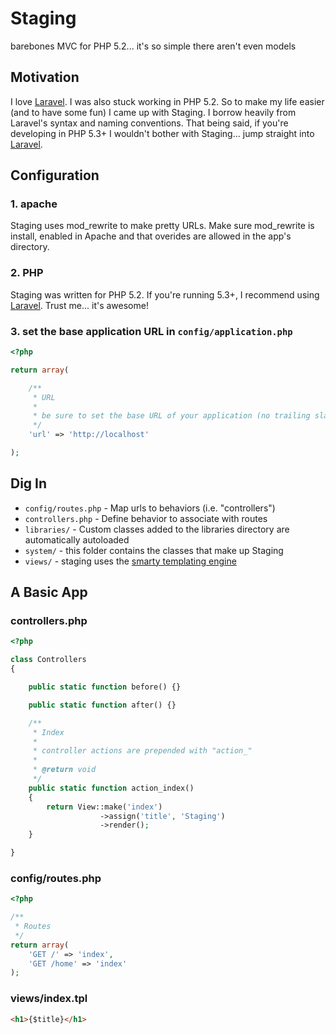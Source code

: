 # Staging
barebones MVC for PHP 5.2... it's so simple there aren't even models

## Motivation
I love [Laravel](http://laravel.com). I was also stuck working in PHP 5.2. So to make my life easier (and to have some fun) I came up with Staging. I borrow heavily from Laravel's syntax and naming conventions. That being said, if you're developing in PHP 5.3+ I wouldn't bother with Staging... jump straight into [Laravel](http://laravel.com).

## Configuration

### 1. apache

Staging uses mod_rewrite to make pretty URLs. Make sure mod_rewrite is install, enabled in Apache and that overides are allowed in the app's directory.

### 2. PHP

Staging was written for PHP 5.2. If you're running 5.3+, I recommend using [Laravel](http://laravel.com). Trust me... it's awesome!

### 3. set the base application URL in `config/application.php`

```php
<?php

return array(

    /**
     * URL
     *
     * be sure to set the base URL of your application (no trailing slash)
     */
    'url' => 'http://localhost'

);
```

## Dig In

* `config/routes.php` - Map urls to behaviors (i.e. "controllers")
* `controllers.php` - Define behavior to associate with routes
* `libraries/` - Custom classes added to the libraries directory are automatically autoloaded
* `system/` - this folder contains the classes that make up Staging
* `views/` - staging uses the [smarty templating engine](http://www.smarty.net/)

## A Basic App

### controllers.php

```php
<?php

class Controllers
{

    public static function before() {}

    public static function after() {}

    /**
     * Index
     *
     * controller actions are prepended with "action_"
     *
     * @return void
     */
    public static function action_index()
    {
        return View::make('index')
                    ->assign('title', 'Staging')
                    ->render();
    }

}
```

### config/routes.php

```php
<?php

/**
 * Routes
 */
return array(
    'GET /' => 'index',
    'GET /home' => 'index'
);
```

### views/index.tpl

```html
<h1>{$title}</h1>
```